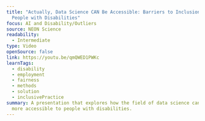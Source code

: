 ```yaml
---
title: "Actually, Data Science CAN Be Accessible: Barriers to Inclusion of
  People with Disabilities"
focus: AI and Disability/Outliers
source: NEON Science
readability:
  - Intermediate
type: Video
openSource: false
link: https://youtu.be/qmQWED1PWKc
learnTags:
  - disability
  - employment
  - fairness
  - methods
  - solution
  - inclusivePractice
summary: A presentation that explores how the field of data science can be made
  more accessible to people with disabilities.
---
```


